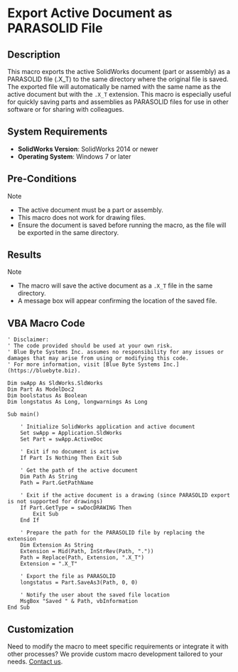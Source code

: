 # Export Active Document as PARASOLID File

## Description
This macro exports the active SolidWorks document (part or assembly) as a PARASOLID file (.X_T) to the same directory where the original file is saved. The exported file will automatically be named with the same name as the active document but with the `.X_T` extension. This macro is especially useful for quickly saving parts and assemblies as PARASOLID files for use in other software or for sharing with colleagues.


## System Requirements
- **SolidWorks Version**: SolidWorks 2014 or newer
- **Operating System**: Windows 7 or later

## Pre-Conditions
> [!NOTE]
> - The active document must be a part or assembly.
> - This macro does not work for drawing files.
> - Ensure the document is saved before running the macro, as the file will be exported in the same directory.

## Results
> [!NOTE]
> - The macro will save the active document as a `.X_T` file in the same directory.
> - A message box will appear confirming the location of the saved file.

## VBA Macro Code

```vbnet
' Disclaimer:
' The code provided should be used at your own risk.  
' Blue Byte Systems Inc. assumes no responsibility for any issues or damages that may arise from using or modifying this code.  
' For more information, visit [Blue Byte Systems Inc.](https://bluebyte.biz).

Dim swApp As SldWorks.SldWorks
Dim Part As ModelDoc2
Dim boolstatus As Boolean
Dim longstatus As Long, longwarnings As Long

Sub main()

    ' Initialize SolidWorks application and active document
    Set swApp = Application.SldWorks
    Set Part = swApp.ActiveDoc
    
    ' Exit if no document is active
    If Part Is Nothing Then Exit Sub
    
    ' Get the path of the active document
    Dim Path As String
    Path = Part.GetPathName
    
    ' Exit if the active document is a drawing (since PARASOLID export is not supported for drawings)
    If Part.GetType = swDocDRAWING Then
        Exit Sub
    End If
    
    ' Prepare the path for the PARASOLID file by replacing the extension
    Dim Extension As String
    Extension = Mid(Path, InStrRev(Path, "."))
    Path = Replace(Path, Extension, ".X_T")
    Extension = ".X_T"

    ' Export the file as PARASOLID
    longstatus = Part.SaveAs3(Path, 0, 0)

    ' Notify the user about the saved file location
    MsgBox "Saved " & Path, vbInformation
End Sub
```

## Customization
Need to modify the macro to meet specific requirements or integrate it with other processes? We provide custom macro development tailored to your needs. [Contact us](https://bluebyte.biz/contact).
